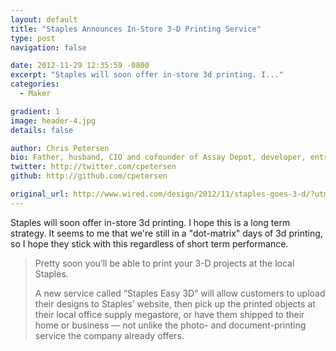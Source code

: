 ```yaml
---
layout: default
title: "Staples Announces In-Store 3-D Printing Service"
type: post
navigation: false

date: 2012-11-29 12:35:59 -0800
excerpt: "Staples will soon offer in-store 3d printing. I..."
categories:
  - Maker

gradient: 1
image: header-4.jpg
details: false

author: Chris Petersen
bio: Father, husband, CIO and cofounder of Assay Depot, developer, entrepreneur and technologist.
twitter: http://twitter.com/cpetersen
github: http://github.com/cpetersen

original_url: http://www.wired.com/design/2012/11/staples-goes-3-d/?utm_source=feedburner&utm_medium=feed&utm_campaign=Feed:+wired/index+(Wired:+Top+Stories)
---
```



Staples will soon offer in-store 3d printing. I hope this is a long term strategy. It seems to me that we're still in a "dot-matrix" days of 3d printing, so I hope they stick with this regardless of short term performance.

 > 
 > 
 > Pretty soon you’ll be able to print your 3-D projects at the local Staples.
 > 
 > A new service called “Staples Easy 3D” will allow customers to upload their designs to Staples’ website, then pick up the printed objects at their local office supply megastore, or have them shipped to their home or business — not unlike the photo- and document-printing service the company already offers.
 > 
 > 
